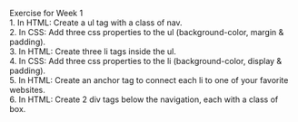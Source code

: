 Exercise for Week 1<br>
	1. In HTML: Create a ul tag with a class of nav.<br>
	2. In CSS: Add three css properties to the ul (background-color, margin & padding).<br>
	3. In HTML: Create three li tags inside the ul.<br>
	4. In CSS: Add three css properties to the li (background-color, display & padding).<br>
	5. In HTML: Create an anchor tag to connect each li to one of your favorite websites.<br>
	6. In HTML: Create 2 div tags below the navigation, each with a class of box.<br>
	
